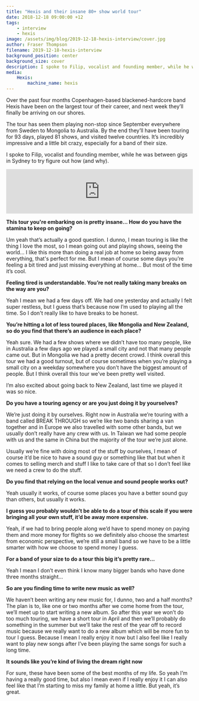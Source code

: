 ```yaml
---
title: "Hexis and their insane 80+ show world tour"
date: 2018-12-18 09:00:00 +12
tags:
    - interview
    - hexis
image: /assets/img/blog/2019-12-18-hexis-interview/cover.jpg
author: Fraser Thompson
filename: 2019-12-18-hexis-interview
background_position: center
background_size: cover
description: I spoke to Filip, vocalist and founding member, while he was between gigs in Sydney to try figure out how (and why) they've embarked on such an insanely busy tour.
media:
    Hexis:
        machine_name: hexis
---
```


Over the past four months Copenhagen-based blackened-hardcore band Hexis have been on the largest tour of their career, and next week they’ll finally be arriving on our shores.

The tour has seen them playing non-stop since September everywhere from Sweden to Mongolia to Australia. By the end they’ll have been touring for 93 days, played 81 shows, and visited twelve countries. It’s incredibly impressive and a little bit crazy, especially for a band of their size.

I spoke to Filip, vocalist and founding member, while he was between gigs in Sydney to try figure out how (and why).

<!-- more -->

<center><iframe style="border: 0; width: 100%; height: 120px;" src="https://bandcamp.com/EmbeddedPlayer/album=1827803169/size=large/bgcol=ffffff/linkcol=0687f5/tracklist=false/artwork=small/transparent=true/" seamless><a href="http://hexisband.bandcamp.com/album/xii">XII by Hexis</a></iframe></center>

**This tour you're embarking on is pretty insane... How do you have the stamina to keep on going?**

Um yeah that’s actually a good question. I dunno, I mean touring is like the thing I love the most, so I mean going out and playing shows, seeing the world…  I like this more than doing a real job at home so being away from everything, that's perfect for me. But I mean of course some days you’re feeling a bit tired and just missing everything at home… But most of the time it’s cool.

**Feeling tired is understandable. You’re not really taking many breaks on the way are you?**

Yeah I mean we had a few days off. We had one yesterday and actually I felt super restless, but I guess that’s because now I’m used to playing all the time. So I don't really like to have breaks to be honest.

**You’re hitting a lot of less toured places, like Mongolia and New Zealand, so do you find that there’s an audience in each place?**

Yeah sure. We had a few shows where we didn’t have too many people, like in Australia a few days ago we played a small city and not that many people came out. But in Mongolia we had a pretty decent crowd. I think overall this tour we had a good turnout, but of course sometimes when you’re playing a small city on a weekday somewhere you don’t have the biggest amount of people. But I think overall this tour we’ve been pretty well visited.

I’m also excited about going back to New Zealand, last time we played it was so nice.

**Do you have a touring agency or are you just doing it by yourselves?**

We’re just doing it by ourselves. Right now in Australia we’re touring with a band called BREAK THROUGH so we’re like two bands sharing a van together and in Europe we also travelled with some other bands, but we usually don’t really have any crew with us. In Taiwan we had some people with us and the same in China but the majority of the tour we’re just alone.

Usually we’re fine with doing most of the stuff by ourselves, I mean of course it’d be nice to have a sound guy or something like that but when it comes to selling merch and stuff I like to take care of that so I don’t feel like we need a crew to do the stuff.

**Do you find that relying on the local venue and sound people works out?**

Yeah usually it works, of course some places you have a better sound guy than others, but usually it works.

**I guess you probably wouldn’t be able to do a tour of this scale if you were bringing all your own stuff, it’d be away more expensive.**

Yeah, if we had to bring people along we’d have to spend money on paying them and more money for flights so we definitely also choose the smartest from economic perspective, we’re still a small band so we have to be a little smarter with how we choose to spend money I guess.

**For a band of your size to do a tour this big it’s pretty rare…**

Yeah I mean I don’t even think I know many bigger bands who have done three months straight…

**So are you finding time to write new music as well?**

We haven’t been writing any new music for, I dunno, two and a half months? The plan is to, like one or two months after we come home from the tour, we’ll meet up to start writing a new album. So after this year we won’t do too much touring, we have a short tour in April and then we’ll probably do something in the summer but we’ll take the rest of the year off to record music because we really want to do a new album which will be more fun to tour I guess. Because I mean I really enjoy it now but I also feel like I really want to play new songs after I’ve been playing the same songs for such a long time.

**It sounds like you’re kind of living the dream right now**

For sure, these have been some of the best months of my life. So yeah I’m having a really good time, but also I mean even if I really enjoy it I can also feel like that I’m starting to miss my family at home a little. But yeah, it’s great.